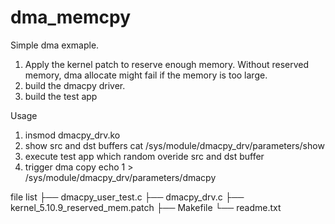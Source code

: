 # dma_memcpy

Simple dma exmaple.

1. Apply the kernel patch to reserve enough memory. Without reserved memory, dma allocate might fail if the memory is too large.
2. build the dmacpy driver. 
3. build the test app


Usage
1. insmod dmacpy_drv.ko
2. show src and dst buffers 
	cat /sys/module/dmacpy_drv/parameters/show
3. execute test app which random overide src and dst buffer
4. trigger dma copy
	echo 1 > /sys/module/dmacpy_drv/parameters/dmacpy



file list
├── dmacpy_user_test.c
├── dmacpy_drv.c
├── kernel_5.10.9_reserved_mem.patch
├── Makefile
└── readme.txt
